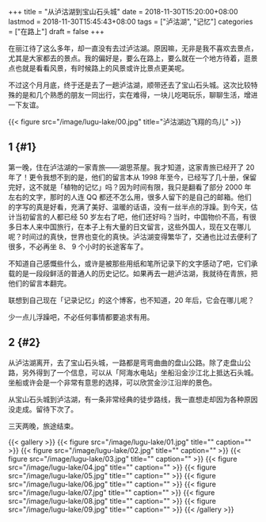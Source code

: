 +++
title = "从泸沽湖到宝山石头城"
date = 2018-11-30T15:20:00+08:00
lastmod = 2018-11-30T15:45:43+08:00
tags = ["泸沽湖", "记忆"]
categories = ["在路上"]
draft = false
+++

在丽江待了这么多年，却一直没有去过泸沽湖。原因嘛，无非是我不喜欢去景点，尤其是大家都去的景点。我的偏好是，要么在路上，要么就在一个地方待着，逛景点也就是看看风景，有时候路上的风景或许比景点更美呢。

不过这个月月底，终于还是去了一趟泸沽湖，顺带还去了宝山石头城。这次比较特殊的是和几个熟悉的朋友一同出行，实在难得，一块儿吃喝玩乐，聊聊生活，增进一下友谊。

{{< figure src="/image/lugu-lake/00.jpg" title="泸沽湖边飞翔的鸟儿" >}}

<!--more-->


## 1 {#1}

第一晚，住在泸沽湖的一家青旅——湖思茶屋。我才知道，这家青旅已经开了 20 年了！更令我想不到的是，他们的留言本从 1998 年至今，已经写了几十册，保留完好，这不就是「植物的记忆」吗？因为时间有限，我只是翻看了部分 2000 年左右的文字，那时的人连 QQ 都还不怎么用，很多人留下的是自己的邮箱。他们的字写的真是好看，充满了美好、温暖的话语，没有一丝半点的浮躁。到今天，估计当初留言的人都已经 50 岁左右了吧，他们还好吗？当时，中国物价不高，有很多日本人来中国旅行，在本子上有大量的日文留言，这些外国人，现在又在哪儿呢？时间过的真快，世界也变化的真快。泸沽湖变得繁华了，交通也比过去便利了很多，不必再坐 8、 9 个小时的长途客车了。

不知道自己感慨些什么，或许是被那些用纸和笔所记录下的文字感动了吧，它们承载的是一段段鲜活的普通人的历史记忆。如果再去一趟泸沽湖，我就待在青旅，把他们的留言本翻完。

联想到自己现在「记录记忆」的这个博客，也不知道，20 年后，它会在哪儿呢？

少一点儿浮躁吧，不必任何事情都要追求有用。


## 2 {#2}

从泸沽湖离开，去了宝山石头城，一路都是弯弯曲曲的盘山公路。除了走盘山公路，另外得到了一个信息，可以从「阿海水电站」坐船沿金沙江北上抵达石头城。坐船或许会是一个非常有意思的选择，可以欣赏金沙江沿岸的景色。

从宝山石头城到泸沽湖，有一条非常经典的徒步路线，我一直想走却因为各种原因没走成。留待下次了。

三天两晚，旅途结束。

{{< gallery >}}
  {{< figure src="/image/lugu-lake/01.jpg" title="" caption="" >}}
  {{< figure src="/image/lugu-lake/02.jpg" title="" caption="" >}}
  {{< figure src="/image/lugu-lake/03.jpg" title="" caption="" >}}
  {{< figure src="/image/lugu-lake/04.jpg" title="" caption="" >}}
  {{< figure src="/image/lugu-lake/05.jpg" title="" caption="" >}}
  {{< figure src="/image/lugu-lake/06.jpg" title="" caption="" >}}
  {{< figure src="/image/lugu-lake/07.jpg" title="" caption="" >}}
  {{< figure src="/image/lugu-lake/08.jpg" title="" caption="" >}}
  {{< figure src="/image/lugu-lake/09.jpg" title="" caption="" >}}
{{< /gallery >}}
